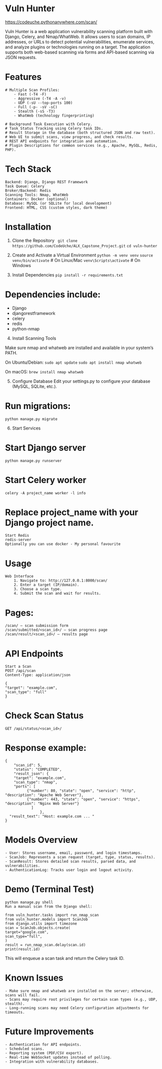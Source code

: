 # Vuln Hunter
https://codeuche.pythonanywhere.com/scan/

Vuln Hunter is a web application vulnerability scanning platform built with Django, Celery, and Nmap/WhatWeb.
It allows users to scan domains, IP addresses, or URLs to detect potential vulnerabilities, enumerate services, and analyze plugins or technologies running on a target.
The application supports both web-based scanning via forms and API-based scanning via JSON requests.

# Features

    # Multiple Scan Profiles:
        - Fast (-T4 -F)
        - Aggressive (-T4 -A -v)
        - UDP (-sU --top-ports 100)
        - Full (-p- -sV -sC)
        - Stealth (-sS -T3)
        - WhatWeb (technology fingerprinting)

    # Background Task Execution with Celery.
    # Task Status Tracking using Celery task IDs.
    # Result Storage in the database (both structured JSON and raw text).
    # Web UI to submit scans, view progress, and check results.
    # REST API endpoints for integration and automation.
    # Plugin Descriptions for common services (e.g., Apache, MySQL, Redis, PHP).

# Tech Stack
    Backend: Django, Django REST Framework
    Task Queue: Celery
    Broker/Backend: Redis
    Scanning Tools: Nmap, WhatWeb
    Containers: Docker (optional)
    Database: MySQL (or SQLite for local development)
    Frontend: HTML, CSS (custom styles, dark theme)

# Installation
1. Clone the Repository
` git clone https://github.com/CodeUche/ALX_Capstone_Project.git`
` cd vuln-hunter `

2. Create and Activate a Virtual Environment
` python -m venv venv `
` source venv/bin/activate `  # On Linux/Mac
` venv\Scripts\activate `      # On Windows

3. Install Dependencies
` pip install -r requirements.txt `

# Dependencies include:
- Django
- djangorestframework
- celery
- redis
- python-nmap

4. Install Scanning Tools

Make sure nmap and whatweb are installed and available in your system’s PATH.

On Ubuntu/Debian:
` sudo apt update `
` sudo apt install nmap whatweb `

On macOS:
` brew install nmap whatweb `

5. Configure Database
    Edit your settings.py to configure your database (MySQL, SQLite, etc.).

# Run migrations:
` python manage.py migrate `

6. Start Services
# Start Django server
` python manage.py runserver `

# Start Celery worker
`celery -A project_name worker -l info`

# Replace project_name with your Django project name.
    Start Redis
    redis-server
    Optionally you can use docker - My personal favourite

# Usage
    Web Interface
        1. Navigate to: http://127.0.0.1:8000/scan/
        2. Enter a target (IP/domain).
        3. Choose a scan type.
        4. Submit the scan and wait for results.

# Pages:
    /scan/ – scan submission form
    /scan/submitted/<scan_id>/ – scan progress page
    /scan/result/<scan_id>/ – results page

# API Endpoints
    Start a Scan
    POST /api/scan
    Content-Type: application/json

    {
    "target": "example.com",
    "scan_type": "full"
    }

# Check Scan Status
    GET /api/status/<scan_id>/


# Response example:
    {
        "scan_id": 5,
        "status": "COMPLETED",
        "result_json": {
        "target": "example.com",
        "scan_type": "nmap",
        "ports": [
              {"number": 80, "state": "open", "service": "http", "description": "Apache Web Server"},
              {"number": 443, "state": "open", "service": "https", "description": "Nginx Web Server"}
                ]
                    },
      "result_text": "Host: example.com ... "
    } 


# Models Overview
    - User: Stores username, email, password, and login timestamps.
    - ScanJob: Represents a scan request (target, type, status, results).
    - ScanResult: Stores detailed scan results, parsed data, and vulnerabilities.
    - AuthenticationLog: Tracks user login and logout activity.

# Demo (Terminal Test)
    python manage.py shell 
    Run a manual scan from the Django shell:
    
    from vuln_hunter.tasks import run_nmap_scan
    from vuln_hunter.models import ScanJob
    from django.utils import timezone
    scan = ScanJob.objects.create(
    target="google.com",
    scan_type="full",
    )
    result = run_nmap_scan.delay(scan.id)
    print(result.id)

This will enqueue a scan task and return the Celery task ID.

# Known Issues

    - Make sure nmap and whatweb are installed on the server; otherwise, scans will fail.
    - Scans may require root privileges for certain scan types (e.g., UDP, stealth).
    - Long-running scans may need Celery configuration adjustments for timeouts.

# Future Improvements

    - Authentication for API endpoints.
    - Scheduled scans.
    - Reporting system (PDF/CSV export).
    - Real-time WebSocket updates instead of polling.
    - Integration with vulnerability databases.


